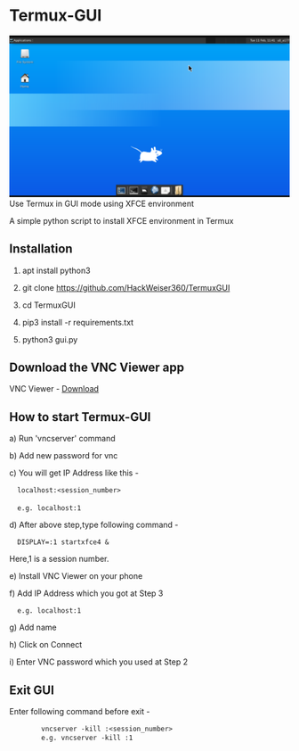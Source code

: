 # Termux-GUI
![ScreenShot](Screenshot_20201219-165311~3.png)
Use Termux in GUI mode using XFCE environment


A simple python script to install XFCE environment in Termux

## Installation
1) apt install python3

2) git clone https://github.com/HackWeiser360/TermuxGUI

3) cd TermuxGUI

4) pip3 install -r requirements.txt

5) python3 gui.py

## Download the VNC Viewer app
VNC Viewer - [Download](https://play.google.com/store/apps/details?id=com.realvnc.viewer.android&hl=en_IN)

## How to start Termux-GUI

a) Run 'vncserver' command

b) Add new password for vnc

c) You will get IP Address like this -

      localhost:<session_number>

      e.g. localhost:1
   
d) After above step,type following command -

      DISPLAY=:1 startxfce4 &

   Here,1 is a session number.
      
e) Install VNC Viewer on your phone

f) Add IP Address which you got at Step 3

      e.g. localhost:1
    
g) Add name

h) Click on Connect

i) Enter VNC password which you used at Step 2

## Exit GUI

Enter following command before exit -

            vncserver -kill :<session_number>
            e.g. vncserver -kill :1
